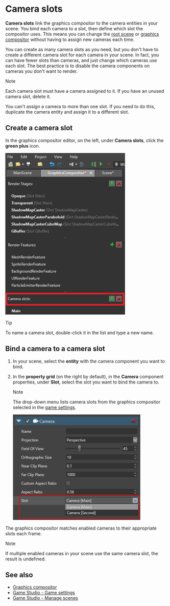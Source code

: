 # Camera slots

**Camera slots** link the graphics compositor to the camera entities in your scene. You bind each camera to a slot, then define which slot the compositor uses. This means you can change the [root scene](../game-studio/manage-scenes.md) or [graphics compositor](index.md) without having to assign new cameras each time.

You can create as many camera slots as you need, but you don't have to create a different camera slot for each camera in your scene. In fact, you can have fewer slots than cameras, and just change which cameras use each slot. The best practice is to disable the camera components on cameras you don't want to render.

> [!Note]
> Each camera slot must have a camera assigned to it. If you have an unused camera slot, delete it.
>
> You can't assign a camera to more than one slot. If you need to do this, duplicate the camera entity and assign it to a different slot.

## Create a camera slot

In the graphics compositor editor, on the left, under **Camera slots**, click the **green plus** icon.

![Camera slots](media/graphics-compositor-camera-slots.png)

> [!Tip]
> To name a camera slot, double-click it in the list and type a new name.

## Bind a camera to a camera slot

1. In your scene, select the **entity** with the camera component you want to bind.

2. In the **property grid** (on the right by default), in the **Camera** component properties, under **Slot**, select the slot you want to bind the camera to.

    > [!Note]
    > The drop-down menu lists camera slots from the graphics compositor selected in the [game settings](../../game-studio/game-settings.md).

    ![media/graphics-compositor-overview-2.png](media/graphics-compositor-overview-2.png) 

The graphics compositor matches enabled cameras to their appropriate slots each frame.

> [!Note]
> If multiple enabled cameras in your scene use the same camera slot, the result is undefined.

## See also

* [Graphics compositor](index.md)
* [Game Studio - Game settings](../../game-studio/game-settings.md)
* [Game Studio - Manage scenes](../../game-studio/manage-scenes.md)